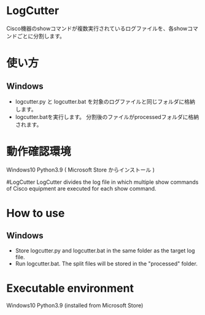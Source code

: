 # LogCutter
Cisco機器のshowコマンドが複数実行されているログファイルを、各showコマンドごとに分割します。

# 使い方
## Windows
* logcutter.py と logcutter.bat を対象のログファイルと同じフォルダに格納します。
* logcutter.batを実行します。
分割後のファイルがprocessedフォルダに格納されます。

# 動作確認環境
Windows10 Python3.9 ( Microsoft Store からインストール )


#LogCutter
LogCutter divides the log file in which multiple show commands of Cisco equipment are executed for each show command.

# How to use
## Windows
* Store logcutter.py and logcutter.bat in the same folder as the target log file.
* Run logcutter.bat.
The split files will be stored in the "processed" folder.

# Executable environment 
Windows10 Python3.9 (installed from Microsoft Store)

